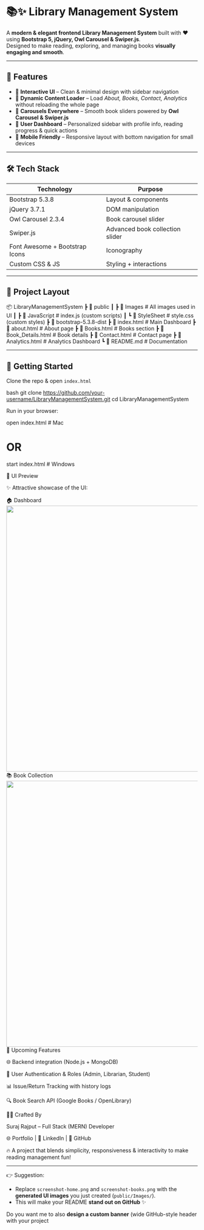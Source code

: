  
# 📚✨ Library Management System  

A **modern & elegant frontend Library Management System** built with ❤️ using **Bootstrap 5, jQuery, Owl Carousel & Swiper.js**.  
Designed to make reading, exploring, and managing books **visually engaging and smooth**.  

---

## 🌟 Features  

- 🔹 **Interactive UI** – Clean & minimal design with sidebar navigation  
- 🔹 **Dynamic Content Loader** – Load *About, Books, Contact, Analytics* without reloading the whole page  
- 🔹 **Carousels Everywhere** – Smooth book sliders powered by **Owl Carousel & Swiper.js**  
- 🔹 **User Dashboard** – Personalized sidebar with profile info, reading progress & quick actions  
- 🔹 **Mobile Friendly** – Responsive layout with bottom navigation for small devices  

---

## 🛠️ Tech Stack  

| Technology      | Purpose                          |
|-----------------|----------------------------------|
| Bootstrap 5.3.8 | Layout & components              |
| jQuery 3.7.1    | DOM manipulation                 |
| Owl Carousel 2.3.4 | Book carousel slider           |
| Swiper.js       | Advanced book collection slider  |
| Font Awesome + Bootstrap Icons | Iconography       |
| Custom CSS & JS | Styling + interactions           |

---

## 📂 Project Layout  



📦 LibraryManagementSystem
┣ 📂 public
┃ ┣ 📂 Images # All images used in UI
┃ ┣ 📂 JavaScript # index.js (custom scripts)
┃ ┗ 📂 StyleSheet # style.css (custom styles)
┣ 📂 bootstrap-5.3.8-dist
┣ 📜 index.html # Main Dashboard
┣ 📜 about.html # About page
┣ 📜 Books.html # Books section
┣ 📜 Book_Details.html # Book details
┣ 📜 Contact.html # Contact page
┣ 📜 Analytics.html # Analytics Dashboard
┗ 📜 README.md # Documentation


---

## 🚀 Getting Started  

Clone the repo & open `index.html`  

bash
git clone https://github.com/your-username/LibraryManagementSystem.git
cd LibraryManagementSystem


Run in your browser:

open index.html   # Mac
# OR
start index.html  # Windows

🎨 UI Preview

✨ Attractive showcase of the UI:

🏠 Dashboard
<img src="https://raw.githubusercontent.com/Suriya2023/Books_Library_New_Ui-/main/public/Images/ss.png" width="700"/> <br/>
📚 Book Collection
<img src="./public/Images/screenshot-books.png" width="700"/>
🔮 Upcoming Features

🌐 Backend integration (Node.js + MongoDB)

🔑 User Authentication & Roles (Admin, Librarian, Student)

📊 Issue/Return Tracking with history logs

🔍 Book Search API (Google Books / OpenLibrary)

👨‍💻 Crafted By

Suraj Rajput – Full Stack (MERN) Developer

🌐 Portfolio
 | 💼 LinkedIn
 | 🐙 GitHub

🔥 A project that blends simplicity, responsiveness & interactivity to make reading management fun!


---

👉 Suggestion:  
- Replace `screenshot-home.png` and `screenshot-books.png` with the **generated UI images** you just created (`public/Images/`).  
- This will make your README **stand out on GitHub** ✨  

Do you want me to also **design a custom banner** (wide GitHub-style header with your project